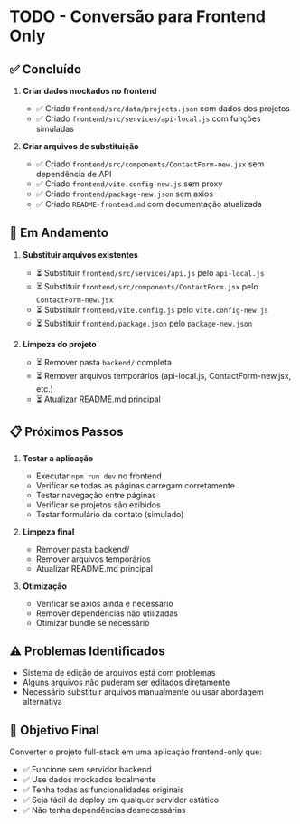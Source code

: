 # TODO - Conversão para Frontend Only

## ✅ Concluído

1. **Criar dados mockados no frontend**
   - ✅ Criado `frontend/src/data/projects.json` com dados dos projetos
   - ✅ Criado `frontend/src/services/api-local.js` com funções simuladas

2. **Criar arquivos de substituição**
   - ✅ Criado `frontend/src/components/ContactForm-new.jsx` sem dependência de API
   - ✅ Criado `frontend/vite.config-new.js` sem proxy
   - ✅ Criado `frontend/package-new.json` sem axios
   - ✅ Criado `README-frontend.md` com documentação atualizada

## 🔄 Em Andamento

1. **Substituir arquivos existentes**
   - ⏳ Substituir `frontend/src/services/api.js` pelo `api-local.js`
   - ⏳ Substituir `frontend/src/components/ContactForm.jsx` pelo `ContactForm-new.jsx`
   - ⏳ Substituir `frontend/vite.config.js` pelo `vite.config-new.js`
   - ⏳ Substituir `frontend/package.json` pelo `package-new.json`

2. **Limpeza do projeto**
   - ⏳ Remover pasta `backend/` completa
   - ⏳ Remover arquivos temporários (api-local.js, ContactForm-new.jsx, etc.)
   - ⏳ Atualizar README.md principal

## 📋 Próximos Passos

1. **Testar a aplicação**
   - Executar `npm run dev` no frontend
   - Verificar se todas as páginas carregam corretamente
   - Testar navegação entre páginas
   - Verificar se projetos são exibidos
   - Testar formulário de contato (simulado)

2. **Limpeza final**
   - Remover pasta backend/
   - Remover arquivos temporários
   - Atualizar README.md principal

3. **Otimização**
   - Verificar se axios ainda é necessário
   - Remover dependências não utilizadas
   - Otimizar bundle se necessário

## ⚠️ Problemas Identificados

- Sistema de edição de arquivos está com problemas
- Alguns arquivos não puderam ser editados diretamente
- Necessário substituir arquivos manualmente ou usar abordagem alternativa

## 🎯 Objetivo Final

Converter o projeto full-stack em uma aplicação frontend-only que:
- ✅ Funcione sem servidor backend
- ✅ Use dados mockados localmente
- ✅ Tenha todas as funcionalidades originais
- ✅ Seja fácil de deploy em qualquer servidor estático
- ✅ Não tenha dependências desnecessárias
